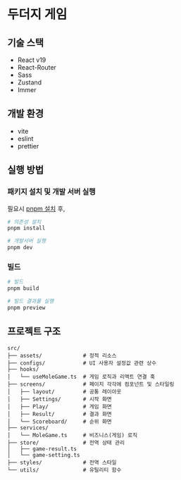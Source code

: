 # 두더지 게임

## 기술 스택

- React v19
- React-Router
- Sass
- Zustand
- Immer

## 개발 환경

- vite
- eslint
- prettier

## 실행 방법

### 패키지 설치 및 개발 서버 실행

필요시 [pnpm 설치](https://pnpm.io/installation) 후,

```bash
# 의존성 설치
pnpm install

# 개발서버 실행
pnpm dev
```

### 빌드

```bash
# 빌드
pnpm build

# 빌드 결과물 실행
pnpm preview
```

## 프로젝트 구조

```
src/
├── assets/             # 정적 리소스
├── configs/            # UI 사용자 설정값 관련 상수
├── hooks/
│   └── useMoleGame.ts  # 게임 로직과 리액트 연결 훅
├── screens/            # 페이지 각각에 컴포넌트 및 스타일링
│   ├── layout/         # 공통 레이아웃
│   ├── Settings/       # 시작 화면
│   ├── Play/           # 게임 화면
│   ├── Result/         # 결과 화면
│   └── Scoreboard/     # 순위 화면
├── services/
│   └── MoleGame.ts     # 비즈니스(게임) 로직
├── store/              # 전역 상태 관리
│   ├── game-result.ts
│   └── game-setting.ts
├── styles/             # 전역 스타일
└── utils/              # 유틸리티 함수
```
